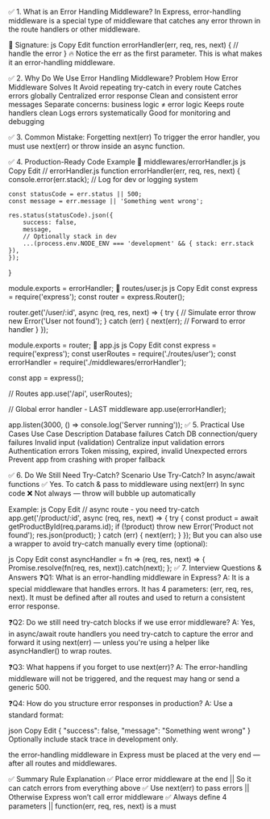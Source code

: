 ✅ 1. What is an Error Handling Middleware?
In Express, error-handling middleware is a special type of middleware that catches any error thrown in the route handlers or other middleware.

📌 Signature:
js
Copy
Edit
function errorHandler(err, req, res, next) {
    // handle the error
}
🔥 Notice the err as the first parameter. This is what makes it an error-handling middleware.

✅ 2. Why Do We Use Error Handling Middleware?
Problem	How Error Middleware Solves It
Avoid repeating try-catch in every route	Catches errors globally
Centralized error response	Clean and consistent error messages
Separate concerns: business logic ≠ error logic	Keeps route handlers clean
Logs errors systematically	Good for monitoring and debugging

✅ 3. Common Mistake: Forgetting next(err)
To trigger the error handler, you must use next(err) or throw inside an async function.

✅ 4. Production-Ready Code Example
📁 middlewares/errorHandler.js
js
Copy
Edit
// errorHandler.js
function errorHandler(err, req, res, next) {
    console.error(err.stack); // Log for dev or logging system

    const statusCode = err.status || 500;
    const message = err.message || 'Something went wrong';

    res.status(statusCode).json({
        success: false,
        message,
        // Optionally stack in dev
        ...(process.env.NODE_ENV === 'development' && { stack: err.stack }),
    });
}

module.exports = errorHandler;
📁 routes/user.js
js
Copy
Edit
const express = require('express');
const router = express.Router();

router.get('/user/:id', async (req, res, next) => {
    try {
        // Simulate error
        throw new Error('User not found');
    } catch (err) {
        next(err); // Forward to error handler
    }
});

module.exports = router;
📁 app.js
js
Copy
Edit
const express = require('express');
const userRoutes = require('./routes/user');
const errorHandler = require('./middlewares/errorHandler');

const app = express();

// Routes
app.use('/api', userRoutes);

// Global error handler - LAST middleware
app.use(errorHandler);

app.listen(3000, () => console.log('Server running'));
✅ 5. Practical Use Cases
Use Case	Description
Database failures	Catch DB connection/query failures
Invalid input (validation)	Centralize input validation errors
Authentication errors	Token missing, expired, invalid
Unexpected errors	Prevent app from crashing with proper fallback

✅ 6. Do We Still Need Try-Catch?
Scenario	Use Try-Catch?
In async/await functions	✅ Yes. To catch & pass to middleware using next(err)
In sync code	❌ Not always — throw will bubble up automatically

Example:
js
Copy
Edit
// async route - you need try-catch
app.get('/product/:id', async (req, res, next) => {
    try {
        const product = await getProductById(req.params.id);
        if (!product) throw new Error('Product not found');
        res.json(product);
    } catch (err) {
        next(err);
    }
});
But you can also use a wrapper to avoid try-catch manually every time (optional):

js
Copy
Edit
const asyncHandler = fn => (req, res, next) => {
    Promise.resolve(fn(req, res, next)).catch(next);
};
✅ 7. Interview Questions & Answers
❓Q1: What is an error-handling middleware in Express?
A: It is a special middleware that handles errors. It has 4 parameters: (err, req, res, next). It must be defined after all routes and used to return a consistent error response.

❓Q2: Do we still need try-catch blocks if we use error middleware?
A: Yes, in async/await route handlers you need try-catch to capture the error and forward it using next(err) — unless you're using a helper like asyncHandler() to wrap routes.

❓Q3: What happens if you forget to use next(err)?
A: The error-handling middleware will not be triggered, and the request may hang or send a generic 500.

❓Q4: How do you structure error responses in production?
A: Use a standard format:

json
Copy
Edit
{
  "success": false,
  "message": "Something went wrong"
}
Optionally include stack trace in development only.


the error-handling middleware in Express must be placed at the very end — after all routes and middlewares.

✅ Summary
Rule	Explanation
✅ Place error middleware at the end	||    So it can catch errors from everything above
✅ Use next(err) to pass errors	    ||    Otherwise Express won’t call error middleware
✅ Always define 4 parameters	    ||    function(err, req, res, next) is a must